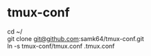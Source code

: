 # tmux-conf

cd ~/  
git clone git@github.com:samk64/tmux-conf.git  
ln -s tmux-conf/tmux.conf .tmux.conf
